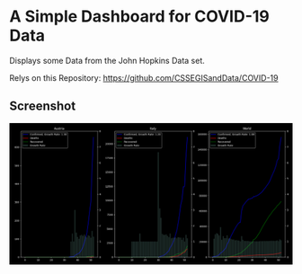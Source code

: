 
A Simple Dashboard for COVID-19 Data
====================================

Displays some Data from the John Hopkins Data set.

Relys on this Repository: https://github.com/CSSEGISandData/COVID-19

Screenshot
----------

![Screenshot](2020-03-15.png)
